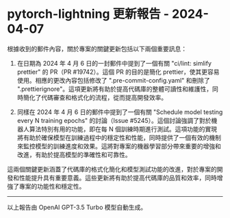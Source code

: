 # pytorch-lightning 更新報告 - 2024-04-07

根據收到的郵件內容，關於專案的關鍵更新包括以下兩個重要訊息：



1. 在日期為 2024 年 4 月 6 日的一封郵件中提到了一個有關 "ci/lint: simlify prettier" 的 PR（PR #19742）。這個 PR 的目的是簡化 prettier，使其更容易使用。相應的更改內容包括修改了 ".pre-commit-config.yaml" 和刪除了 ".prettierignore"。這項更新將有助於提高代碼庫的整體可讀性和維護性，同時簡化了代碼審查和格式化的流程，從而提高開發效率。



2. 同樣在 2024 年 4 月 6 日的郵件中提到了一個有關 "Schedule model testing every N training epochs" 的討論（Issue #5245）。這個討論強調了對於機器人算法特別有用的功能，即在每 N 個訓練時期進行測試。這項功能的實現將有助於確保模型在訓練過程中的穩定性和性能，同時提供了一個有效的機制來監控模型的訓練進度和效果。這將對專案的機器學習部分帶來重要的增強和改進，有助於提高模型的準確性和可靠性。



這兩個關鍵更新涵蓋了代碼庫的格式化簡化和模型測試功能的改進，對於專案的開發和性能提升具有重要意義。這些更新將有助於提高代碼庫的品質和效率，同時增強了專案的功能性和穩定性。



---



以上報告由 OpenAI GPT-3.5 Turbo 模型自動生成。